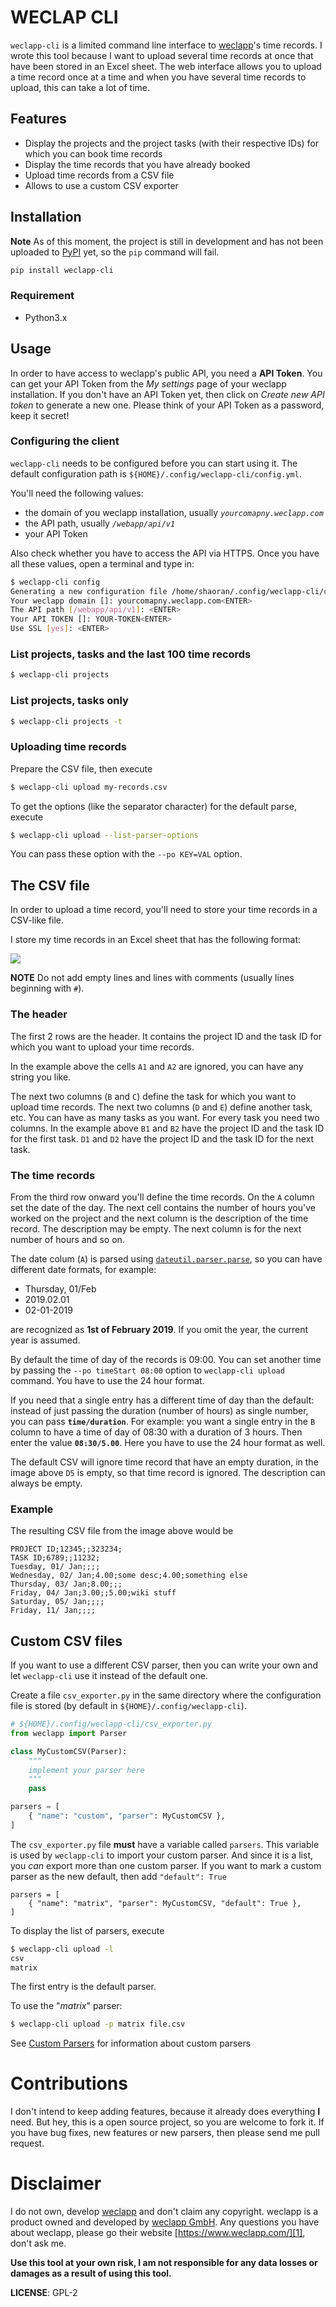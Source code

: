 # WECLAP CLI

`weclapp-cli` is a limited command line interface to [weclapp][1]'s time records. I wrote this
tool because I want to upload several time records at once that have been stored in an Excel
sheet. The web interface allows you to upload a time record once at a time and when you have
several time records to upload, this can take a lot of time.

## Features

- Display the projects and the project tasks (with their respective IDs) for which you can
book time records
- Display the time records that you have already booked
- Upload time records from a CSV file
- Allows to use a custom CSV exporter

## Installation

**Note** As of this moment, the project is still in development and has not been uploaded to
[PyPI][2] yet, so the `pip` command will fail.

```bash
pip install weclapp-cli
```

### Requirement

- Python3.x

## Usage

In order to have access to weclapp's public API, you need a **API Token**. You can get your
API Token from the *My settings* page of your weclapp installation. If you don't have an API
Token yet, then click on *Create new API token* to generate a new one. Please think of your
API Token as a password, keep it secret!

### Configuring the client

`weclapp-cli` needs to be configured before you can start using it.
The default configuration path is `${HOME}/.config/weclapp-cli/config.yml`.

You'll need the following values:

- the domain of you weclapp installation, usually *`yourcomapny.weclapp.com`*
- the API path, usually *`/webapp/api/v1`*
- your API Token

Also check whether you have to access the API via HTTPS. Once you have all these values,
open a terminal and type in:

```bash
$ weclapp-cli config
Generating a new configuration file /home/shaoran/.config/weclapp-cli/config.yml
Your weclapp domain []: yourcomapny.weclapp.com<ENTER>
The API path [/webapp/api/v1]: <ENTER>
Your API TOKEN []: YOUR-TOKEN<ENTER>
Use SSL [yes]: <ENTER>
```

### List projects, tasks and the last 100 time records

```bash
$ weclapp-cli projects
```

### List projects, tasks only

```bash
$ weclapp-cli projects -t
```

### Uploading time records

Prepare the CSV file, then execute

```bash
$ weclapp-cli upload my-records.csv
```

To get the options (like the separator character) for the default parse, execute

```bash
$ weclapp-cli upload --list-parser-options
```

You can pass these option with the `--po KEY=VAL` option.


## The CSV file

In order to upload a time record, you'll need to store your time records in a CSV-like file.

I store my time records in an Excel sheet that has the following format:

![][time-sheet]

**NOTE** Do not add empty lines and lines with comments (usually lines beginning with `#`).

### The header

The first 2 rows are the header. It contains the project ID and the task ID for which you want
to upload your time records.

In the example above the cells  `A1` and `A2` are ignored, you can have any string you like.

The next two columns (`B` and `C`) define the task for which you want to upload time records. The next
two columns (`D` and `E`) define another task, etc. You can have as many tasks as you want. For every
task you need two columns. In the example above `B1` and `B2` have the project ID and the task ID for the
first task. `D1` and `D2` have the project ID and the task ID for the next task.

### The time records

From the third row onward you'll define the time records. On the `A` column set the date of the day. The next
cell contains the number of hours you've worked on the project and the next column is the description of
the time record. The description may be empty. The next column is for the next number of hours and so on.

The date colum (`A`) is parsed using [`dateutil.parser.parse`][3], so you can have different date formats,
for example:

- Thursday, 01/Feb
- 2019.02.01
- 02-01-2019

are recognized as **1st of February 2019**. If you omit the year, the current year is assumed.

By default the time of day of the records is 09:00. You can set another time by passing the
`--po timeStart 08:00` option to `weclapp-cli upload` command. You have to use the 24 hour format.

If you need that a single entry has a different time of day than the default: instead of just passing
the duration (number of hours) as single number, you can pass **`time/duration`**. For example: you want
a single entry in the `B` column to have a time of day of 08:30 with a duration of 3 hours. Then enter the
value **`08:30/5.00`**. Here you have to use the 24 hour format as well.

The default CSV will ignore time record that have an empty duration, in the image above `D5` is empty, so
that time record is ignored. The description can always be empty.

### Example

The resulting CSV file from the image above would be

    PROJECT ID;12345;;323234;
    TASK ID;6789;;11232;
    Tuesday, 01/ Jan;;;;
    Wednesday, 02/ Jan;4.00;some desc;4.00;something else
    Thursday, 03/ Jan;8.00;;;
    Friday, 04/ Jan;3.00;;5.00;wiki stuff
    Saturday, 05/ Jan;;;;
    Friday, 11/ Jan;;;;


## Custom CSV files

If you want to use a different CSV parser, then you can write your own and let `weclapp-cli` use it
instead of the default one.

Create a file `csv_exporter.py` in the same directory where the configuration file is stored
(by default in `${HOME}/.config/weclapp-cli`).


```python
# ${HOME}/.config/weclapp-cli/csv_exporter.py
from weclapp import Parser

class MyCustomCSV(Parser):
    """
    implement your parser here
    """
    pass

parsers = [
    { "name": "custom", "parser": MyCustomCSV },
]
```

The `csv_exporter.py` file **must** have a variable called `parsers`. This variable is used by
`weclapp-cli` to import your custom parser. And since it is a list, you *can* export more than
one custom parser. If you want to mark a custom parser as the new default, then add
`"default": True`

```
parsers = [
    { "name": "matrix", "parser": MyCustomCSV, "default": True },
]
```

To display the list of parsers, execute

```bash
$ weclapp-cli upload -l
csv
matrix
```

The first entry is the default parser.

To use the "*matrix*" parser:

```bash
$ weclapp-cli upload -p matrix file.csv
```

See [Custom Parsers][5] for information about custom parsers

# Contributions

I don't intend to keep adding features, because it already does everything **I** need. But hey,
this is a open source project, so you are welcome to fork it. If you have bug fixes, new features
or new parsers, then please send me pull request.

# Disclaimer

I do not own, develop [weclapp][1] and don't claim any copyright. weclapp is a product owned and
developed by [weclapp GmbH][4]. Any questions you have about weclapp, please go their website
[https://www.weclapp.com/][1], don't ask me.

**Use this tool at your own risk, I am not responsible for any data losses or damages
as a result of using this tool.**


**LICENSE**: GPL-2

[1]: https://www.weclapp.com/
[2]: https://pypi.org/
[3]: https://dateutil.readthedocs.io/en/stable/parser.html#dateutil.parser.parse
[time-sheet]: wiki/images/time-sheet.png
[4]: https://www.weclapp.com/de/impressum/
[5]: https://github.com/shaoran/weclapp-cli/wiki/Custom-Parsers
